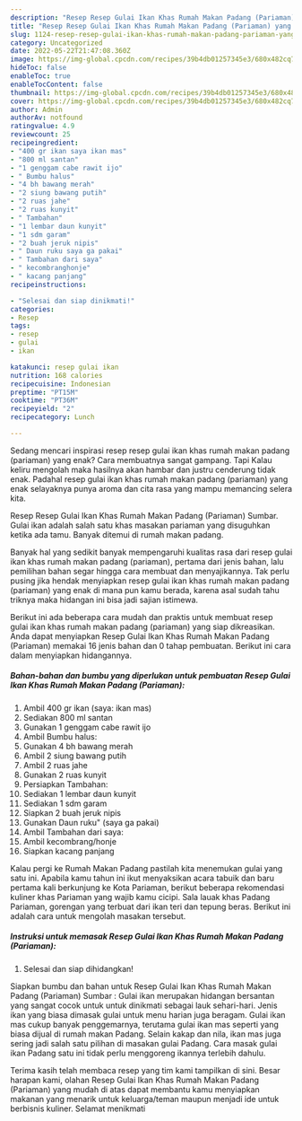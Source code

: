 ```yaml
---
description: "Resep Resep Gulai Ikan Khas Rumah Makan Padang (Pariaman) yang Lezat Sekali "
title: "Resep Resep Gulai Ikan Khas Rumah Makan Padang (Pariaman) yang Lezat Sekali "
slug: 1124-resep-resep-gulai-ikan-khas-rumah-makan-padang-pariaman-yang-lezat-sekali
category: Uncategorized
date: 2022-05-22T21:47:08.360Z
image: https://img-global.cpcdn.com/recipes/39b4db01257345e3/680x482cq70/resep-gulai-ikan-khas-rumah-makan-padang-pariaman-foto-resep-utama.jpg
hideToc: false
enableToc: true
enableTocContent: false
thumbnail: https://img-global.cpcdn.com/recipes/39b4db01257345e3/680x482cq70/resep-gulai-ikan-khas-rumah-makan-padang-pariaman-foto-resep-utama.jpg
cover: https://img-global.cpcdn.com/recipes/39b4db01257345e3/680x482cq70/resep-gulai-ikan-khas-rumah-makan-padang-pariaman-foto-resep-utama.jpg
author: Admin
authorAv: notfound
ratingvalue: 4.9
reviewcount: 25
recipeingredient:
- "400 gr ikan saya ikan mas"
- "800 ml santan"
- "1 genggam cabe rawit ijo"
- " Bumbu halus"
- "4 bh bawang merah"
- "2 siung bawang putih"
- "2 ruas jahe"
- "2 ruas kunyit"
- " Tambahan"
- "1 lembar daun kunyit"
- "1 sdm garam"
- "2 buah jeruk nipis"
- " Daun ruku saya ga pakai"
- " Tambahan dari saya"
- " kecombranghonje"
- " kacang panjang"
recipeinstructions:

- "Selesai dan siap dinikmati!"
categories:
- Resep
tags:
- resep
- gulai
- ikan

katakunci: resep gulai ikan 
nutrition: 168 calories
recipecuisine: Indonesian
preptime: "PT15M"
cooktime: "PT36M"
recipeyield: "2"
recipecategory: Lunch

---
```



Sedang mencari inspirasi resep resep gulai ikan khas rumah makan padang (pariaman) yang enak? Cara membuatnya sangat gampang. Tapi Kalau keliru mengolah maka hasilnya akan hambar dan justru cenderung tidak enak. Padahal resep gulai ikan khas rumah makan padang (pariaman) yang enak selayaknya punya aroma dan cita rasa yang mampu memancing selera kita.


Resep Resep Gulai Ikan Khas Rumah Makan Padang (Pariaman) Sumbar. Gulai ikan adalah salah satu khas masakan pariaman yang disuguhkan ketika ada tamu. Banyak ditemui di rumah makan padang.

Banyak hal yang sedikit banyak mempengaruhi kualitas rasa dari resep gulai ikan khas rumah makan padang (pariaman), pertama dari jenis bahan, lalu pemilihan bahan segar hingga cara membuat dan menyajikannya. Tak perlu pusing jika hendak menyiapkan resep gulai ikan khas rumah makan padang (pariaman) yang enak di mana pun kamu berada, karena asal sudah tahu triknya maka hidangan ini bisa jadi sajian istimewa.


Berikut ini ada beberapa cara mudah dan praktis untuk membuat resep gulai ikan khas rumah makan padang (pariaman) yang siap dikreasikan. Anda dapat menyiapkan Resep Gulai Ikan Khas Rumah Makan Padang (Pariaman) memakai 16 jenis bahan dan 0 tahap pembuatan. Berikut ini cara dalam menyiapkan hidangannya.

<!--inarticleads1-->

##### Bahan-bahan dan bumbu yang diperlukan untuk pembuatan Resep Gulai Ikan Khas Rumah Makan Padang (Pariaman):

1. Ambil 400 gr ikan (saya: ikan mas)
1. Sediakan 800 ml santan
1. Gunakan 1 genggam cabe rawit ijo
1. Ambil  Bumbu halus:
1. Gunakan 4 bh bawang merah
1. Ambil 2 siung bawang putih
1. Ambil 2 ruas jahe
1. Gunakan 2 ruas kunyit
1. Persiapkan  Tambahan:
1. Sediakan 1 lembar daun kunyit
1. Sediakan 1 sdm garam
1. Siapkan 2 buah jeruk nipis
1. Gunakan  Daun ruku&#34; (saya ga pakai)
1. Ambil  Tambahan dari saya:
1. Ambil  kecombrang/honje
1. Siapkan  kacang panjang


Kalau pergi ke Rumah Makan Padang pastilah kita menemukan gulai yang satu ini. Apabila kamu tahun ini ikut menyaksikan acara tabuik dan baru pertama kali berkunjung ke Kota Pariaman, berikut beberapa rekomendasi kuliner khas Pariaman yang wajib kamu cicipi. Sala lauak khas Padang Pariaman, gorengan yang terbuat dari ikan teri dan tepung beras. Berikut ini adalah cara untuk mengolah masakan tersebut. 

<!--inarticleads2-->

##### Instruksi untuk memasak Resep Gulai Ikan Khas Rumah Makan Padang (Pariaman):


1. Selesai dan siap dihidangkan!

Siapkan bumbu dan bahan untuk Resep Gulai Ikan Khas Rumah Makan Padang (Pariaman) Sumbar : Gulai ikan merupakan hidangan bersantan yang sangat cocok untuk untuk dinikmati sebagai lauk sehari-hari. Jenis ikan yang biasa dimasak gulai untuk menu harian juga beragam. Gulai ikan mas cukup banyak penggemarnya, terutama gulai ikan mas seperti yang biasa dijual di rumah makan Padang. Selain kakap dan nila, ikan mas juga sering jadi salah satu pilihan di masakan gulai Padang. Cara masak gulai ikan Padang satu ini tidak perlu menggoreng ikannya terlebih dahulu. 

Terima kasih telah membaca resep yang tim kami tampilkan di sini. Besar harapan kami, olahan Resep Gulai Ikan Khas Rumah Makan Padang (Pariaman) yang mudah di atas dapat membantu kamu menyiapkan makanan yang menarik untuk keluarga/teman maupun menjadi ide untuk berbisnis kuliner. Selamat menikmati
